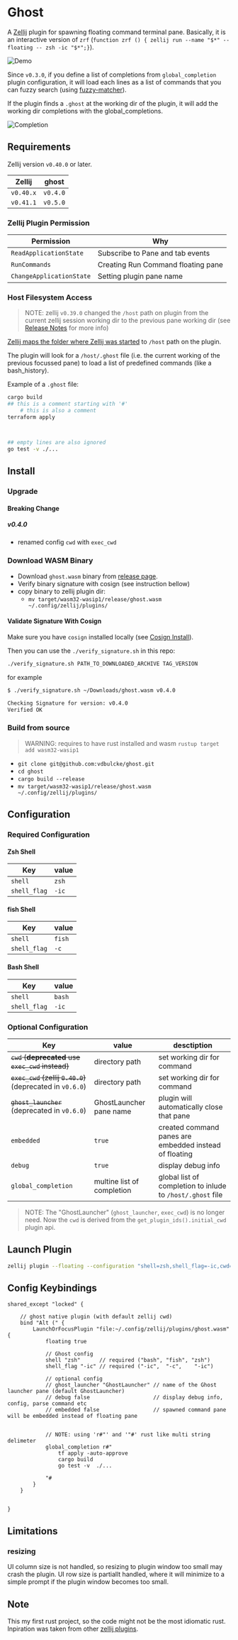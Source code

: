 # Ghost

A [Zellij](https://zellij.dev) plugin for spawning floating command terminal pane.
Basically, it is an interactive version of `zrf` (`function zrf () { zellij run --name "$*" --floating -- zsh -ic "$*";}`).


![Demo](https://raw.githubusercontent.com/vdbulcke/ghost/main/img/ghost.gif)


Since `v0.3.0`, if you define a list of completions from `global_completion` plugin configuration, it will load each lines as a list of commands that you can fuzzy search (using [fuzzy-matcher](https://crates.io/crates/fuzzy-matcher)).

If the plugin finds a `.ghost` at the working dir of the plugin, it will add the working dir completions with the global_completions.

![Completion](./img/fuzzy_search.png)


## Requirements

Zellij version `v0.40.0` or later.

| Zellij    | ghost    |
| --------- | -------- |
| `v0.40.x` | `v0.4.0` |
| `v0.41.1` | `v0.5.0` |


### Zellij Plugin Permission 

| Permission               | Why                                 |
| -------------------------|-------------------------------------|
| `ReadApplicationState`   | Subscribe to Pane and tab events    |
| `RunCommands`            | Creating Run Command floating pane  | 
| `ChangeApplicationState` | Setting plugin pane name            |

### Host Filesystem Access

> NOTE: zellij `v0.39.0` changed the `/host` path on plugin from the current zellij session working dir to the previous pane working dir (see [Release Notes](https://github.com/zellij-org/zellij/releases/tag/v0.39.0) for more info)

[Zellij maps the folder where Zellij was started](https://zellij.dev/documentation/plugin-api-file-system) to `/host` path on the plugin.

The plugin will look for a `/host/.ghost` file (i.e. the current working of the previous focussed pane) to load a list of predefined commands (like a bash_history).


Example of a `.ghost` file:
```bash
cargo build
## this is a comment starting with '#'
	# this is also a comment
terraform apply



## empty lines are also ignored
go test -v ./...

```


## Install

### Upgrade

#### Breaking Change

##### v0.4.0

* renamed config `cwd` with `exec_cwd`


### Download WASM Binary


* Download `ghost.wasm` binary from [release page](https://github.com/vdbulcke/ghost/releases).
* Verify binary signature with cosign (see instruction bellow)
* copy binary to zellij plugin dir: 
     - `mv target/wasm32-wasip1/release/ghost.wasm ~/.config/zellij/plugins/`


#### Validate Signature With Cosign

Make sure you have `cosign` installed locally (see [Cosign Install](https://docs.sigstore.dev/cosign/installation/)).

Then you can use the `./verify_signature.sh` in this repo: 

```bash
./verify_signature.sh PATH_TO_DOWNLOADED_ARCHIVE TAG_VERSION
```
for example
```bash
$ ./verify_signature.sh ~/Downloads/ghost.wasm v0.4.0

Checking Signature for version: v0.4.0
Verified OK

```





### Build from source

> WARNING: requires to have rust installed and wasm `rustup target add wasm32-wasip1`

* `git clone git@github.com:vdbulcke/ghost.git`
* `cd ghost`
* `cargo build --release`
* `mv target/wasm32-wasip1/release/ghost.wasm ~/.config/zellij/plugins/`


## Configuration

### Required Configuration

#### Zsh Shell

| Key          | value |
|--------------|------ |
| `shell`      | `zsh` |
| `shell_flag` | `-ic` |

#### fish Shell

| Key          | value  |
|--------------|--------|
| `shell`      | `fish` |
| `shell_flag` | `-c`   |


#### Bash Shell

| Key          | value  |
|--------------|--------|
| `shell`      | `bash` |
| `shell_flag` | `-ic`  |


### Optional Configuration


| Key                                                       | value                      | desctiption                                                |
|-----------------------------------------------------------|----------------------------|------------------------------------------------------------|
| ~~`cwd` (**deprecated** use `exec_cwd` instead)~~         | directory path             | set working dir for command                                |
| ~~`exec_cwd` (zellij `0.40.0`)~~ (deprecated in `v0.6.0`) | directory path             | set working dir for command                                |
| ~~`ghost_launcher`~~ (deprecated in `v0.6.0`)             | GhostLauncher pane name    | plugin will automatically close that pane                  |
| `embedded`                                                | `true`                     | created command panes are embedded instead of floating     |
| `debug`                                                   | `true`                     | display debug info                                         |
| `global_completion`                                       | multine list of completion | global list of completion to inlude to `/host/.ghost` file |


> NOTE:  The "GhostLauncher" (`ghost_launcher`, `exec_cwd`) is no longer need. Now the `cwd` is derived from the `get_plugin_ids().initial_cwd` plugin api.

## Launch Plugin

```bash
zellij plugin --floating --configuration "shell=zsh,shell_flag=-ic,cwd=$(pwd)" -- "file:$HOME/.config/zellij/plugins/ghost.wasm"
```

## Config Keybindings



```kdl
shared_except "locked" {

    // ghost native plugin (with default zellij cwd)
    bind "Alt (" {
        LaunchOrFocusPlugin "file:~/.config/zellij/plugins/ghost.wasm" {
            floating true

            // Ghost config 
            shell "zsh"      // required ("bash", "fish", "zsh")
            shell_flag "-ic" // required ("-ic",  "-c",    "-ic")

            // optional config
            // ghost_launcher "GhostLauncher" // name of the Ghost launcher pane (default GhostLauncher)
            // debug false                    // display debug info, config, parse command etc
            // embedded false                 // spawned command pane will be embedded instead of floating pane


            // NOTE: using 'r#"' and '"#' rust like multi string delimeter
            global_completion r#"
                tf apply -auto-approve
                cargo build
                go test -v  ./...
                
            "#
        }
    }


}
```

## Limitations

### resizing

UI column size is not handled, so resizing to plugin window too small may crash the plugin. 
UI row size is partiallt handled, where it will minimize to a simple prompt if the plugin window becomes too small.


## Note

This my first rust project, so the code might not be the most idiomatic rust.
Inpiration was taken from other [zellij plugins](https://zellij.dev/documentation/plugin-examples).
